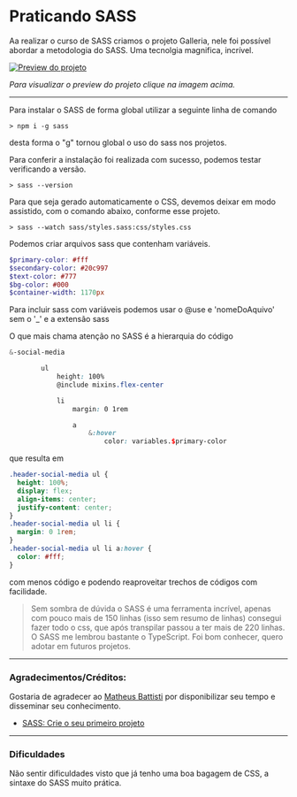 # Praticando SASS
Aa realizar o curso de SASS criamos o projeto Galleria, nele foi possível abordar a metodologia do SASS. Uma tecnolgia magnifica, incrível.

[![Preview do projeto](./img/screenshot.avif "Clique para acesasr o preview do Projeto")](https://gleristoncastro.com.br/portfolio/github/preview/SASS/projeto3/)


_Para visualizar o preview do projeto clique na imagem acima._
______________________

Para instalar o SASS de forma global utilizar a seguinte linha de comando

``` console
> npm i -g sass
```

desta forma o "g" tornou global o uso do sass nos projetos.

Para conferir a instalação foi realizada com sucesso, podemos testar verificando a versão.

``` console
> sass --version
```

Para que seja gerado automaticamente o CSS, devemos deixar em modo assistido, com o comando abaixo, conforme esse projeto.

``` console
> sass --watch sass/styles.sass:css/styles.css
```

Podemos criar arquivos sass que contenham variáveis.

``` scss
$primary-color: #fff
$secondary-color: #20c997
$text-color: #777
$bg-color: #000
$container-width: 1170px
```

Para incluir sass com variáveis podemos usar o @use e 'nomeDoAquivo' sem o '_' e a extensão sass

O que mais chama atenção no SASS é a hierarquia do código

``` scss
&-social-media

        ul
            height: 100%
            @include mixins.flex-center

            li
                margin: 0 1rem

                a
                    &:hover
                        color: variables.$primary-color
```
que resulta em

``` css
.header-social-media ul {
  height: 100%;
  display: flex;
  align-items: center;
  justify-content: center;
}
.header-social-media ul li {
  margin: 0 1rem;
}
.header-social-media ul li a:hover {
  color: #fff;
}
```

com menos código e podendo reaproveitar trechos de códigos com facilidade.

> Sem sombra de dúvida o SASS é uma ferramenta incrível, apenas com pouco mais de 150 linhas (isso sem resumo de linhas) consegui fazer todo o css, que após transpilar passou a ter mais de 220 linhas. O SASS me lembrou bastante o TypeScript. Foi bom conhecer, quero adotar em futuros projetos.

______________________
### Agradecimentos/Créditos:

Gostaria de agradecer ao [Matheus Battisti](https://github.com/matheusbattisti) por disponibilizar seu tempo e disseminar seu conhecimento.

- [SASS: Crie o seu primeiro projeto](https://www.udemy.com/share/104mdS3@2joPWH7Eqwp0GEy6AV6myjzRKkTk3TDN2cUsWwl57Xbkbjcm39qhXGgKHIg1sz1v/)

______________________
### Dificuldades

Não sentir dificuldades visto que já tenho uma boa bagagem de CSS, a sintaxe do SASS muito prática.